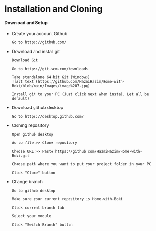 # Installation and Cloning

#### Download and Setup

- Create your account Github
   ```
   Go to https://github.com/
   ```

- Download and install git
   ```
   Download Git
   ```
   ```
   Go to https://git-scm.com/downloads
   ```
   ```
   Take standalone 64-bit Git (Windows)
   ![Alt text](https://github.com/HazmiHazim/Home-with-Boki/blob/main/Images/image%207.jpg)
   ```
   ```
   Install git to your PC (Just click next when instal. Let all be default)
   ```
   
- Download github desktop
   ```
   Go to https://desktop.github.com/
   ```

- Cloning repository
   ```
   Open github desktop
   ```
   ```
   Go to file >> Clone repository
   ```
   ```
   Choose URL >> Paste https://github.com/HazmiHazim/Home-with-Boki.git
   ```
   ```
   Choose path where you want to put your project folder in your PC
   ```
   ```
   Click "Clone" button
   ```

- Change branch
   ```
   Go to github desktop
   ```
   ```
   Make sure your current repository is Home-with-Boki
   ```
   ```
   Click current branch tab
   ```
   ```
   Select your module
   ```
   ```
   Click "Switch Branch" button
   ```